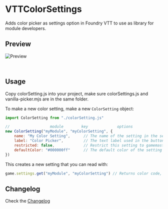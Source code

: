 # VTTColorSettings

Adds color picker as settings option in Foundry VTT to use as library for module developers.

## Preview

![Preview](https://i.imgur.com/k3F43B4.gif)

&nbsp;

## Usage

Copy colorSetting.js into your project, make sure colorSettings.js and vanilla-picker.mjs are in the same folder.

To make a new color setting, make a new `ColorSetting` object:

```javascript
import ColorSetting from "./colorSetting.js"

//                  module        key             options
new ColorSetting("myModule", "myColorSetting", {
    name: "My Color Setting",      // The name of the setting in the settings menu
    label: "Color Picker",         // The text label used in the button
    restricted: false,             // Restrict this setting to gamemaster only?
    defaultColor: "#000000ff"      // The default color of the setting
})
```

This creates a new setting that you can read with:

```javascript
game.settings.get("myModule", "myColorSetting") // Returns color code, eg: "#000000ff"
```

## Changelog

Check the [Changelog](https://github.com/ardittristan/VTTColorSettings/blob/master/CHANGELOG.md)
